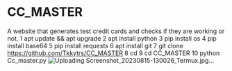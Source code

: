 # CC_MASTER
A website that generates test credit cards and checks if they are working or not.
1 apt update && apt upgrade
2 apt install python
3 pip install os 
4 pip install base64
5 pip install requests
6 apt install git
7 git clone https://github.com/Tkkytrs/CC_MASTER
8 cd
9 cd CC_MASTER
10 python Cc_master.py
![Uploading Screenshot_20230815-130026_Termux.jpg…]()

